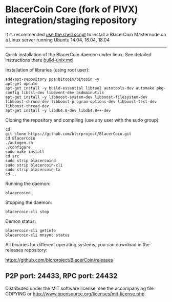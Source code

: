 BlacerCoin Core (fork of PIVX) integration/staging repository
======================================


It is recommended [use the shell script](https://github.com/blcrproject/lgs-install) to install a BlacerCoin Masternode on a Linux server running Ubuntu 14.04, 16.04, 18.04

***

Quick installation of the BlacerCoin daemon under linux. See detailed instructions there [build-unix.md](build-unix.md)

Installation of libraries (using root user):

    add-apt-repository ppa:bitcoin/bitcoin -y
    apt-get update
    apt-get install -y build-essential libtool autotools-dev automake pkg-config libssl-dev libevent-dev bsdmainutils
    apt-get install -y libboost-system-dev libboost-filesystem-dev libboost-chrono-dev libboost-program-options-dev libboost-test-dev libboost-thread-dev
    apt-get install -y libdb4.8-dev libdb4.8++-dev

Cloning the repository and compiling (use any user with the sudo group):

    cd
    git clone https://github.com/blcrproject/BlacerCoin.git
    cd BlacerCoin
    ./autogen.sh
    ./configure
    sudo make install
    cd src
    sudo strip blacercoind
    sudo strip blacercoin-cli
    sudo strip blacercoin-tx
    cd ..

Running the daemon:

    blacercoind

Stopping the daemon:

    blacercoin-cli stop

Demon status:

    blacercoin-cli getinfo
    blacercoin-cli mnsync status

All binaries for different operating systems, you can download in the releases repository:

https://github.com/blcrproject/BlacerCoin/releases

P2P port: 24433, RPC port: 24432
-
Distributed under the MIT software license, see the accompanying file COPYING or http://www.opensource.org/licenses/mit-license.php.
